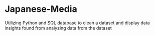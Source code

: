 # Japanese-Media
Utilizing Python and SQL database to clean a dataset and display data insights found from analyzing data from the dataset
